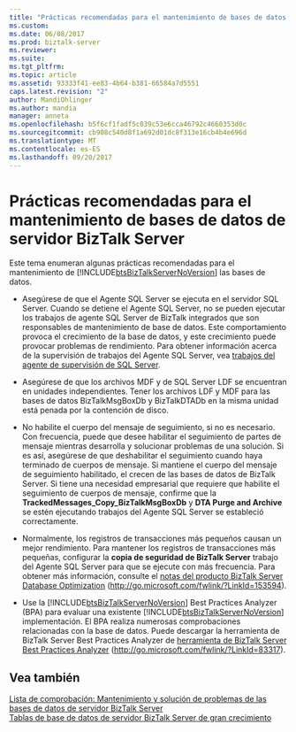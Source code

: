```yaml
---
title: "Prácticas recomendadas para el mantenimiento de bases de datos de servidor BizTalk Server | Documentos de Microsoft"
ms.custom: 
ms.date: 06/08/2017
ms.prod: biztalk-server
ms.reviewer: 
ms.suite: 
ms.tgt_pltfrm: 
ms.topic: article
ms.assetid: 93333f41-ee83-4b64-b381-66584a7d5551
caps.latest.revision: "2"
author: MandiOhlinger
ms.author: mandia
manager: anneta
ms.openlocfilehash: b5f6cf1fadf5c039c53e6cca46792c4660353d0c
ms.sourcegitcommit: cb908c540d8f1a692d01dc8f313e16cb4b4e696d
ms.translationtype: MT
ms.contentlocale: es-ES
ms.lasthandoff: 09/20/2017
---
```

# <a name="best-practices-for-maintaining-biztalk-server-databases"></a>Prácticas recomendadas para el mantenimiento de bases de datos de servidor BizTalk Server
Este tema enumeran algunas prácticas recomendadas para el mantenimiento de [!INCLUDE[btsBizTalkServerNoVersion](../includes/btsbiztalkservernoversion-md.md)] las bases de datos.  
  
-   Asegúrese de que el Agente SQL Server se ejecuta en el servidor SQL Server. Cuando se detiene el Agente SQL Server, no se pueden ejecutar los trabajos de agente SQL Server de BizTalk integrados que son responsables de mantenimiento de base de datos. Este comportamiento provoca el crecimiento de la base de datos, y este crecimiento puede provocar problemas de rendimiento. Para obtener información acerca de la supervisión de trabajos del Agente SQL Server, vea [trabajos del agente de supervisión de SQL Server](../technical-guides/monitoring-sql-server-agent-jobs.md).  
  
-   Asegúrese de que los archivos MDF y de SQL Server LDF se encuentran en unidades independientes. Tener los archivos LDF y MDF para las bases de datos BizTalkMsgBoxDb y BizTalkDTADb en la misma unidad está penada por la contención de disco.  
  
-   No habilite el cuerpo del mensaje de seguimiento, si no es necesario. Con frecuencia, puede que desee habilitar el seguimiento de partes de mensaje mientras desarrolla y solucionar problemas de una solución. Si es así, asegúrese de que deshabilitar el seguimiento cuando haya terminado de cuerpos de mensaje. Si mantiene el cuerpo del mensaje de seguimiento habilitado, el crecen de las bases de datos de BizTalk Server. Si tiene una necesidad empresarial que requiere que habilite el seguimiento de cuerpos de mensaje, confirme que la **TrackedMessages_Copy_BizTalkMsgBoxDb** y **DTA Purge and Archive** se estén ejecutando trabajos del Agente SQL Server se estableció correctamente.  
  
-   Normalmente, los registros de transacciones más pequeños causan un mejor rendimiento. Para mantener los registros de transacciones más pequeñas, configurar la **copia de seguridad de BizTalk Server** trabajo del Agente SQL Server para que se ejecute con más frecuencia. Para obtener más información, consulte el [notas del producto BizTalk Server Database Optimization](http://go.microsoft.com/fwlink/?LinkId=153594) (http://go.microsoft.com/fwlink/?LinkId=153594).  
  
-   Use la [!INCLUDE[btsBizTalkServerNoVersion](../includes/btsbiztalkservernoversion-md.md)] Best Practices Analyzer (BPA) para evaluar una existente [!INCLUDE[btsBizTalkServerNoVersion](../includes/btsbiztalkservernoversion-md.md)] implementación. El BPA realiza numerosas comprobaciones relacionadas con la base de datos. Puede descargar la herramienta de BizTalk Server Best Practices Analyzer de [herramienta de BizTalk Server Best Practices Analyzer](http://go.microsoft.com/fwlink/?LinkId=83317) (http://go.microsoft.com/fwlink/?LinkId=83317).  
  
## <a name="see-also"></a>Vea también  
 [Lista de comprobación: Mantenimiento y solución de problemas de las bases de datos de servidor BizTalk Server](~/technical-guides/checklist-maintaining-and-troubleshooting-biztalk-server-databases.md)   
 [Tablas de base de datos de servidor BizTalk Server de gran crecimiento](../technical-guides/large-growing-biztalk-server-database-tables.md)